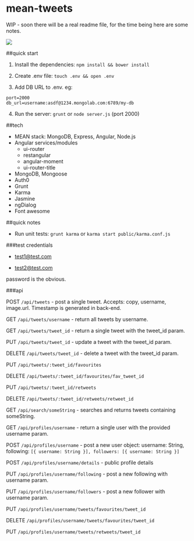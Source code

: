 # mean-tweets


WIP - soon there will be a real readme file, for the time being here are some notes.

<img src="http://g.recordit.co/Y97XFWSgPF.gif" />

##quick start

1) Install the dependencies: `npm install && bower install`

2) Create .env file: `touch .env && open .env`

3) Add DB URL to .env. eg:

```
port=2000
db_url=username:asdf@1234.mongolab.com:6789/my-db
```

4) Run the server: `grunt` or `node server.js` (port 2000)


##tech

- MEAN stack: MongoDB, Express, Angular, Node.js
- Angular services/modules
  - ui-router
  - restangular
  - angular-moment
  - ui-router-title
- MongoDB, Mongoose
- Auth0
- Grunt
- Karma
- Jasmine
- ngDialog
- Font awesome


##quick notes

- Run unit tests: `grunt karma` or `karma start public/karma.conf.js`

###test credentials

- test1@test.com

- test2@test.com

password is the obvious.


###api

POST   `/api/tweets` - post a single tweet. Accepts: copy, username, image.url. Timestamp is generated in back-end.

GET    `/api/tweets/username` - return all tweets by username.

GET    `/api/tweets/tweet_id` - return a single tweet with the tweet_id param.

PUT    `/api/tweets/tweet_id` - update a tweet with the tweet_id param.

DELETE `/api/tweets/tweet_id` - delete a tweet with the tweet_id param.

PUT    `/api/tweets/:tweet_id/favourites`

DELETE `/api/tweets/:tweet_id/favourites/fav_tweet_id` 

PUT    `/api/tweets/:tweet_id/retweets`

DELETE `/api/tweets/:tweet_id/retweets/retweet_id`


GET    `/api/search/someString` - searches and returns tweets containing someString.


GET    `/api/profiles/username` - return a single user with the provided username param.

POST   `/api/profiles/username` - post a new user object: username: String, following: `[{ username: String }], followers: [{ username: String }]`

POST   `/api/profiles/username/details` - public profile details

PUT    `/api/profiles/username/following` - post a new following with username param.

PUT    `/api/profiles/username/followers` - post a new follower with username param.

PUT    `/api/profiles/username/tweets/favourites/tweet_id`

DELETE `/api/profiles/username/tweets/favourites/tweet_id`

PUT    `/api/profiles/username/tweets/retweets/tweet_id`

